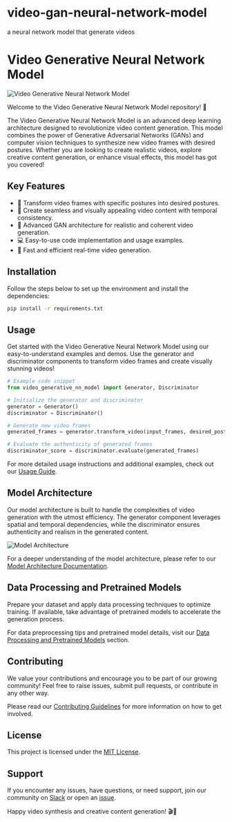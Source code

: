 # video-gan-neural-network-model
a neural network model that generate videos



# Video Generative Neural Network Model

![Video Generative Neural Network Model](https://example.com/video_generative_nn_model.png)

Welcome to the Video Generative Neural Network Model repository! 🚀

The Video Generative Neural Network Model is an advanced deep learning architecture designed to revolutionize video content generation. This model combines the power of Generative Adversarial Networks (GANs) and computer vision techniques to synthesize new video frames with desired postures. Whether you are looking to create realistic videos, explore creative content generation, or enhance visual effects, this model has got you covered!

## Key Features

- 🎥 Transform video frames with specific postures into desired postures.
- 🌟 Create seamless and visually appealing video content with temporal consistency.
- 🧠 Advanced GAN architecture for realistic and coherent video generation.
- 💻 Easy-to-use code implementation and usage examples.
- 🚀 Fast and efficient real-time video generation.

## Installation

Follow the steps below to set up the environment and install the dependencies:

```bash
pip install -r requirements.txt
```

## Usage

Get started with the Video Generative Neural Network Model using our easy-to-understand examples and demos. Use the generator and discriminator components to transform video frames and create visually stunning videos!

```python
# Example code snippet
from video_generative_nn_model import Generator, Discriminator

# Initialize the generator and discriminator
generator = Generator()
discriminator = Discriminator()

# Generate new video frames
generated_frames = generator.transform_video(input_frames, desired_posture)

# Evaluate the authenticity of generated frames
discriminator_score = discriminator.evaluate(generated_frames)
```

For more detailed usage instructions and additional examples, check out our [Usage Guide](https://example.com/usage_guide).

## Model Architecture

Our model architecture is built to handle the complexities of video generation with the utmost efficiency. The generator component leverages spatial and temporal dependencies, while the discriminator ensures authenticity and realism in the generated content.

![Model Architecture](https://example.com/model_architecture.png)

For a deeper understanding of the model architecture, please refer to our [Model Architecture Documentation](https://example.com/model_architecture_doc).

## Data Processing and Pretrained Models

Prepare your dataset and apply data processing techniques to optimize training. If available, take advantage of pretrained models to accelerate the generation process.

For data preprocessing tips and pretrained model details, visit our [Data Processing and Pretrained Models](https://example.com/data_preprocessing) section.

## Contributing

We value your contributions and encourage you to be part of our growing community! Feel free to raise issues, submit pull requests, or contribute in any other way.

Please read our [Contributing Guidelines](https://example.com/contributing) for more information on how to get involved.

## License

This project is licensed under the [MIT License](https://example.com/license).

## Support

If you encounter any issues, have questions, or need support, join our community on [Slack](https://example.com/slack) or open an [issue](https://example.com/issues).

Happy video synthesis and creative content generation! 🎬🎨
